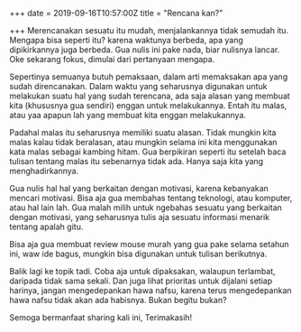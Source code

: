 +++
date = 2019-09-16T10:57:00Z
title = "Rencana kan?"

+++
Merencanakan sesuatu itu mudah, menjalankannya tidak semudah itu. Mengapa bisa seperti itu? karena waktunya berbeda, apa yang dipikirkannya juga berbeda. Gua nulis ini pake nada, biar nulisnya lancar. Oke sekarang fokus, dimulai dari pertanyaan mengapa.

Sepertinya semuanya butuh pemaksaan, dalam arti memaksakan apa yang sudah direncanakan. Dalam waktu yang seharusnya digunakan untuk melakukan suatu hal yang sudah terencana, ada saja alasan yang membuat kita (khususnya gua sendiri) enggan untuk melakukannya. Entah itu malas, atau yaa apapun lah yang membuat kita enggan melakukannya.

Padahal malas itu seharusnya memiliki suatu alasan. Tidak mungkin kita malas kalau tidak beralasan, atau mungkin selama ini kita menggunakan kata malas sebagai kambing hitam. Gua berpikiran seperti itu setelah baca tulisan tentang malas itu sebenarnya tidak ada. Hanya saja kita yang menghadirkannya.

Gua nulis hal hal yang berkaitan dengan motivasi, karena kebanyakan mencari motivasi. Bisa aja gua membahas tentang teknologi, atau komputer, atau hal lain lah. Gua malah milih untuk ngebahas sesuatu yang berkaitan dengan motivasi, yang seharusnya tulis aja sesuatu informasi menarik tentang apalah gitu.

Bisa aja gua membuat review mouse murah yang gua pake selama setahun ini, waw ide bagus, mungkin bisa digunakan untuk tulisan berikutnya.

Balik lagi ke topik tadi. Coba aja untuk dipaksakan, walaupun terlambat, daripada tidak sama sekali. Dan juga lihat prioritas untuk dijalani setiap harinya, jangan mengedepankan hawa nafsu, karena terus mengedepankan hawa nafsu tidak akan ada habisnya. Bukan begitu bukan?

Semoga bermanfaat sharing kali ini, Terimakasih!